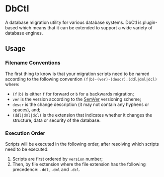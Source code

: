 
# DbCtl
A database migration utility for various database systems. DbCtl is plugin-based which means that it can be extended to support a wide variety of database engines. 

## Usage
### Filename Conventions

The first thing to know is that your migration scripts need to be named according to the following convention `(f|b)-(ver)-(descr).(ddl|dml|dcl)` where:
*  `(f|b)` is either `f` for forward or `b` for a backwards migration;
* `ver` is the version according to the [SemVer](https://semver.org/) versioning scheme;
* `descr` is the change description (it may not contain any hyphens or spaces), and;
* `(ddl|dml|dcl)` is the extension that indicates whether it changes the structure, data or security of the database.

### Execution Order
Scripts will be executed in the following order, after resolving which scripts need to be executed:
1. Scripts are first ordered by `version` number;
2. Then, by file extension where the file extension has the following precedence: `.ddl`, `.dml` and `.dcl`.

<!--stackedit_data:
eyJoaXN0b3J5IjpbLTE4Njc1MTIzMSw0NDMwNTc1NzAsLTEyMj
k2NjA2MzQsLTEwNjQ2MjIwMDUsMTU4OTMxNDg1M119
-->